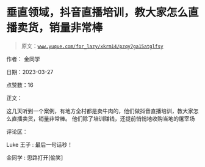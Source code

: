 # 垂直领域，抖音直播培训，教大家怎么直播卖货，销量非常棒

> 原文：[`www.yuque.com/for_lazy/xkrm14/pzqy7ga15atglfsy`](https://www.yuque.com/for_lazy/xkrm14/pzqy7ga15atglfsy)

作者： 金同学

日期：2023-03-27

点赞数：16

正文：

这几天听到一个案例，有地方全村都是卖牛肉的，他们做抖音直播培训，教大家怎么直播卖货，销量非常棒。 他们除了培训赚钱，还提前悄悄地收购当地的屠宰场

评论区：

Luke 王子 : 最后一句话秒！

金同学 : 思路打开[偷笑]

